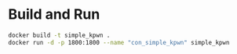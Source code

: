 # Build and Run
```bash
docker build -t simple_kpwn .
docker run -d -p 1800:1800 --name "con_simple_kpwn" simple_kpwn
```
